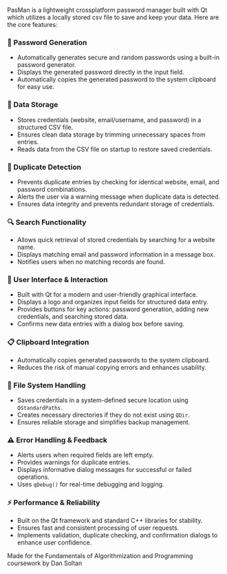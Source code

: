 PasMan is a lightweight crossplatform password manager built with Qt which utilizes a locally stored csv file to save and keep your data.
Here are the core features:

### 🔑 Password Generation
- Automatically generates secure and random passwords using a built-in password generator.
- Displays the generated password directly in the input field.
- Automatically copies the generated password to the system clipboard for easy use.

### 📂 Data Storage
- Stores credentials (website, email/username, and password) in a structured CSV file.
- Ensures clean data storage by trimming unnecessary spaces from entries.
- Reads data from the CSV file on startup to restore saved credentials.

### 🚀 Duplicate Detection
- Prevents duplicate entries by checking for identical website, email, and password combinations.
- Alerts the user via a warning message when duplicate data is detected.
- Ensures data integrity and prevents redundant storage of credentials.

### 🔍 Search Functionality
- Allows quick retrieval of stored credentials by searching for a website name.
- Displays matching email and password information in a message box.
- Notifies users when no matching records are found.

### 🎨 User Interface & Interaction
- Built with Qt for a modern and user-friendly graphical interface.
- Displays a logo and organizes input fields for structured data entry.
- Provides buttons for key actions: password generation, adding new credentials, and searching stored data.
- Confirms new data entries with a dialog box before saving.

### 📋 Clipboard Integration
- Automatically copies generated passwords to the system clipboard.
- Reduces the risk of manual copying errors and enhances usability.

### 📁 File System Handling
- Saves credentials in a system-defined secure location using `QStandardPaths`.
- Creates necessary directories if they do not exist using `QDir`.
- Ensures reliable storage and simplifies backup management.

### ⚠️ Error Handling & Feedback
- Alerts users when required fields are left empty.
- Provides warnings for duplicate entries.
- Displays informative dialog messages for successful or failed operations.
- Uses `qDebug()` for real-time debugging and logging.

### ⚡ Performance & Reliability
- Built on the Qt framework and standard C++ libraries for stability.
- Ensures fast and consistent processing of user requests.
- Implements validation, duplicate checking, and confirmation dialogs to enhance user confidence.



Made for the Fundamentals of Algorithmization and Programming coursework by Dan Soltan
